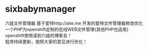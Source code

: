 # sixbabymanager
六娃文件管理器
基于爱特http://aite.me 开发的爱特文件管理器修改优化<br>
一个PHP为openshift定制的在线WEB文件管理{其他PHP也适用}<br>
openshift使用请到六娃的博客去！
<br>程序持续更新，按照大家的意见进行优化！
